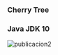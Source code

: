 ### Cherry Tree
### Java JDK 10
![publicacion2](https://user-images.githubusercontent.com/23446483/41852749-9dab17f0-7851-11e8-8f5a-eb3e2415f7ef.jpg)
